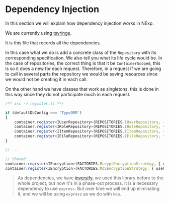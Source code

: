 # Dependency Injection

In this section we will explain how dependency injection works in NExp.

We are currently using [tsyringe](https://github.com/Microsoft/tsyringe).

It is this file that records all the dependencies.

In this case what we do is add a concrete class of the `Repository` with its corresponding specification,
We also tell you what its life cycle would be. In the case of repositories, the correct thing is that it be `ContainerScoped`,
this is so it does a new for each request. Therefore, in a request if we are going to call in several parts the
repository we would be saving resources since we would not be creating it in each call.

On the other hand we have classes that work as singletons, this is done in this way since they do not participate much
in each request.

```ts
/** src -> register.ts **/

if (defaultDbConfig === 'TypeORM')
{
    container.register<IUserRepository>(REPOSITORIES.IUserRepository, { useClass: UserTypeORMRepository }, { lifecycle: Lifecycle.ContainerScoped });
    container.register<IRoleRepository>(REPOSITORIES.IRoleRepository, { useClass: RoleTypeORMRepository }, { lifecycle: Lifecycle.ContainerScoped });
    container.register<IItemRepository>(REPOSITORIES.IItemRepository, { useClass: ItemTypeORMRepository }, { lifecycle: Lifecycle.ContainerScoped });
    container.register<IFileRepository>(REPOSITORIES.IFileRepository, { useClass: FileTypeORMRepository }, { lifecycle: Lifecycle.ContainerScoped });
}

// ...

// Shared
container.register<IEncryption>(FACTORIES.BcryptEncryptionStrategy, { useClass: BcryptEncryptionStrategy }, { lifecycle: Lifecycle.Singleton });
container.register<IEncryption>(FACTORIES.Md5EncryptionStrategy, { useClass: Md5EncryptionStrategy }, { lifecycle: Lifecycle.Singleton });

```

> As dependencies, we have [inversify](https://github.com/inversify/InversifyJS), we used this library before to
   the whole project, but now it's in a phase-out process. It is a necessary dependency to use `express`. But
   over time we will end up eliminating it, and we will be using `express` as we do with `koa`.
